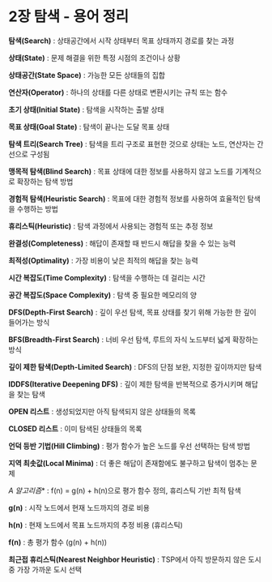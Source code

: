 # 2장 탐색 - 용어 정리

**탐색(Search)** : 상태공간에서 시작 상태부터 목표 상태까지 경로를 찾는 과정

**상태(State)** : 문제 해결을 위한 특정 시점의 조건이나 상황

**상태공간(State Space)** : 가능한 모든 상태들의 집합

**연산자(Operator)** : 하나의 상태를 다른 상태로 변환시키는 규칙 또는 함수

**초기 상태(Initial State)** : 탐색을 시작하는 출발 상태

**목표 상태(Goal State)** : 탐색이 끝나는 도달 목표 상태

**탐색 트리(Search Tree)** : 탐색을 트리 구조로 표현한 것으로 상태는 노드, 연산자는 간선으로 구성됨

**맹목적 탐색(Blind Search)** : 목표 상태에 대한 정보를 사용하지 않고 노드를 기계적으로 확장하는 탐색 방법

**경험적 탐색(Heuristic Search)** : 목표에 대한 경험적 정보를 사용하여 효율적인 탐색을 수행하는 방법

**휴리스틱(Heuristic)** : 탐색 과정에서 사용되는 경험적 또는 추정 정보

**완결성(Completeness)** : 해답이 존재할 때 반드시 해답을 찾을 수 있는 능력

**최적성(Optimality)** : 가장 비용이 낮은 최적의 해답을 찾는 능력

**시간 복잡도(Time Complexity)** : 탐색을 수행하는 데 걸리는 시간

**공간 복잡도(Space Complexity)** : 탐색 중 필요한 메모리의 양

**DFS(Depth-First Search)** : 깊이 우선 탐색, 목표 상태를 찾기 위해 가능한 한 깊이 들어가는 방식

**BFS(Breadth-First Search)** : 너비 우선 탐색, 루트의 자식 노드부터 넓게 확장하는 방식

**깊이 제한 탐색(Depth-Limited Search)** : DFS의 단점 보완, 지정한 깊이까지만 탐색

**IDDFS(Iterative Deepening DFS)** : 깊이 제한 탐색을 반복적으로 증가시키며 해답을 찾는 탐색

**OPEN 리스트** : 생성되었지만 아직 탐색되지 않은 상태들의 목록

**CLOSED 리스트** : 이미 탐색된 상태들의 목록

**언덕 등반 기법(Hill Climbing)** : 평가 함수가 높은 노드를 우선 선택하는 탐색 방법

**지역 최솟값(Local Minima)** : 더 좋은 해답이 존재함에도 불구하고 탐색이 멈추는 문제

**A* 알고리즘** : f(n) = g(n) + h(n)으로 평가 함수 정의, 휴리스틱 기반 최적 탐색

**g(n)** : 시작 노드에서 현재 노드까지의 경로 비용

**h(n)** : 현재 노드에서 목표 노드까지의 추정 비용 (휴리스틱)

**f(n)** : 총 평가 함수 (g(n) + h(n))

**최근접 휴리스틱(Nearest Neighbor Heuristic)** : TSP에서 아직 방문하지 않은 도시 중 가장 가까운 도시 선택
